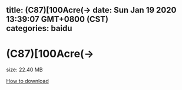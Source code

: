 
title: (C87)[100Acre(→
date: Sun Jan 19 2020 13:39:07 GMT+0800 (CST)    
categories: baidu
---

# (C87)[100Acre(→
size: 22.40 MB
 
 

[How to download](https://bpcam.bemobtrk.com/go/2ceec3aa-1ca2-46d6-b9ff-aaa5c184517c?jno=2434)